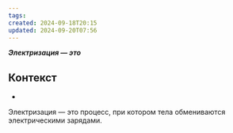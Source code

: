 ```yaml
---
tags: 
created: 2024-09-18T20:15
updated: 2024-09-20T07:56
---
```

***Электризация — это***
## Контекст
- 

Электризация — это процесс, при котором тела обмениваются электрическими зарядами.